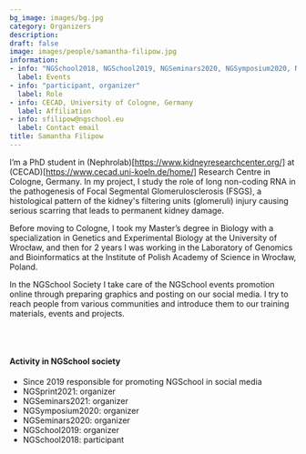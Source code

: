 ```yaml
---
bg_image: images/bg.jpg
category: Organizers
description: 
draft: false
image: images/people/samantha-filipow.jpg
information:
- info: "NGSchool2018, NGSchool2019, NGSeminars2020, NGSymposium2020, NGSeminars2021, NGSprint2021"
  label: Events
- info: "participant, organizer"
  label: Role
- info: CECAD, University of Cologne, Germany
  label: Affiliation
- info: sfilipow@ngschool.eu
  label: Contact email
title: Samantha Filipow
---
```


I’m a PhD student in (Nephrolab)[https://www.kidneyresearchcenter.org/] at (CECAD)[https://www.cecad.uni-koeln.de/home/] Research Centre in Cologne, Germany. In my project, I study the role of long non-coding RNA in the pathogenesis of Focal Segmental Glomerulosclerosis (FSGS), a histological pattern of the kidney's filtering units (glomeruli) injury causing serious scarring that leads to permanent kidney damage. 

Before moving to Cologne, I took my Master’s degree in Biology with a specialization in Genetics and Experimental Biology at the University of Wrocław, and then for 2 years I was working in the Laboratory of Genomics and Bioinformatics at the Institute of Polish Academy of Science in Wrocław, Poland. 

In the NGSchool Society I take care of the NGSchool events promotion online through preparing graphics and posting on our social media. I try to reach people from various communities and introduce them to our training materials, events and projects.


<br>&nbsp;
<br>

#### Activity in NGSchool society
* Since 2019 responsible for promoting NGSchool in social media
* NGSprint2021: organizer
* NGSeminars2021: organizer
* NGSymposium2020: organizer
* NGSeminars2020: organizer
* NGSchool2019: organizer
* NGSchool2018: participant
